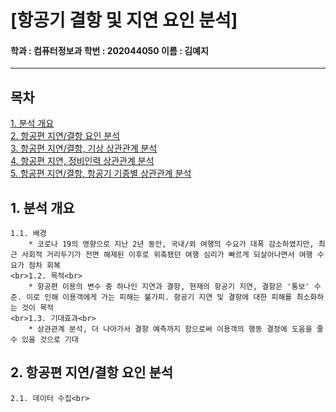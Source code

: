 # [항공기 결항 및 지연 요인 분석]

#### 학과 : 컴퓨터정보과 학번 : 202044050 이름 : 김예지
---
## 목차
[1. 분석 개요](#1-분석-개요)<br>
[2. 항공편 지연/결항 요인 분석](#2-항공편-지연/결항-요인-분석)<br>
[3. 항공편 지연/결항, 기상 상관관계 분석](#3-항공편-지연/결항,-기상-상관관계-분석)<br>
[4. 항공편 지연, 정비인력 상관관계 분석](#4-항공편-지연,-정비인력-상관관계-분석)<br>
[5. 항공편 지연/결항, 항공기 기종별 상관관계 분석](#5-항공편-지연/결항,-항공기-기종별-상관관계-분석)<br>


## 1. 분석 개요
    1.1. 배경
        * 코로나 19의 영향으로 지난 2년 동안, 국내/외 여행의 수요가 대폭 감소하였지만, 최근 사회적 거리두기가 전면 해제된 이후로 위축됐던 여행 심리가 빠르게 되살아나면서 여행 수요가 점차 회복
    <br>1.2. 목적<br>
        * 항공편 이용의 변수 중 하나인 지연과 결항, 현재의 항공기 지연, 결항은 '통보' 수준. 이로 인해 이용객에게 가는 피해는 불가피. 항공기 지연 및 결항에 대한 피해를 최소화하는 것이 목적
    <br>1.3. 기대효과<br>
        * 상관관계 분석, 더 나아가서 결항 예측까지 함으로써 이용객의 행동 결정에 도움을 줄 수 있을 것으로 기대

## 2. 항공편 지연/결항 요인 분석<br>
    2.1. 데이터 수집<br>
